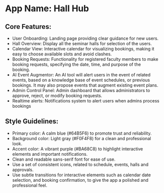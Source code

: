 # **App Name**: Hall Hub

## Core Features:

- User Onboarding: Landing page providing clear guidance for new users.
- Hall Overview: Display all the seminar halls for selection of the users.
- Calendar View: Interactive calendar for visualizing bookings, making it easy to choose available slots and avoid clashes.
- Booking Requests: Functionality for registered faculty members to make booking requests, specifying the date, time, and purpose of the booking.
- AI Event Augmentor: An AI tool will alert users in the event of related events, based on a knowledge base of event schedules, or previous bookings. It may also propose events that augment existing event plans.
- Admin Control Panel: Admin dashboard that allows administrators to approve, reject, or modify booking requests.
- Realtime alerts: Notifications system to alert users when admins process bookings

## Style Guidelines:

- Primary color: A calm blue (#64B5F6) to promote trust and reliability.
- Background color: Light gray (#F0F4F8) for a clean and professional look.
- Accent color: A vibrant purple (#BA68C8) to highlight interactive elements and important notifications.
- Clean and readable sans-serif font for ease of use.
- Use a set of consistent icons, related to schedule, events, halls and approvals.
- Use subtle transitions for interactive elements such as calendar date selection, and booking confirmation, to give the app a polished and professional feel.